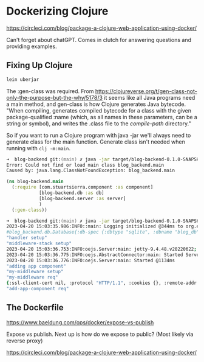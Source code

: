 # Dockerizing Clojure

https://circleci.com/blog/package-a-clojure-web-application-using-docker/

Can't forget about chatGPT. Comes in clutch for answering questions and providing examples.

## Fixing Up Clojure

```clj
lein uberjar
```

The :gen-class was required. From https://clojureverse.org/t/gen-class-not-only-the-purpose-but-the-why/5178/3 it seems like all Java programs need a main method, and gen-class is how Clojure generates Java bytecode. "When compiling, generates compiled bytecode for a class with the given package-qualified :name (which, as all names in these parameters, can be a string or symbol), and writes the .class file to the *compile-path* directory."

So if you want to run a Clojure program with java -jar we'll always need to generate class for the main function. Generate class isn't needed when running with `clj -m:main`.

```zsh
➜  blog-backend git:(main) ✗ java -jar target/blog-backend-0.1.0-SNAPSHOT-standalone.jar
Error: Could not find or load main class blog_backend.main
Caused by: java.lang.ClassNotFoundException: blog_backend.main
```

```clj
(ns blog-backend.main
  (:require [com.stuartsierra.component :as component]
            [blog-backend.db :as db]
            [blog-backend.server :as server]
            )
  (:gen-class))
```

```zsh
➜  blog-backend git:(main) ✗ java -jar target/blog-backend-0.1.0-SNAPSHOT-standalone.jar
2023-04-20 15:03:35.986:INFO::main: Logging initialized @344ms to org.eclipse.jetty.util.log.StdErrLog
#blog_backend.db.Database{:db-spec {:dbtype "sqlite", :dbname "blog_db"}, :datasource #object[next.jdbc.connection$url_PLUS_etc$reify__1820 0x46188a89 "jdbc:sqlite:blog_db"]}
"handler setup"
"middleware-stack setup"
2023-04-20 15:03:36.753:INFO:oejs.Server:main: jetty-9.4.48.v20220622; built: 2022-06-21T20:42:25.880Z; git: 6b67c5719d1f4371b33655ff2d047d24e171e49a; jvm 17.0.6+0
2023-04-20 15:03:36.775:INFO:oejs.AbstractConnector:main: Started ServerConnector@55746340{HTTP/1.1, (http/1.1)}{0.0.0.0:8888}
2023-04-20 15:03:36.776:INFO:oejs.Server:main: Started @1134ms
"adding app component"
"my-middleware setup"
"my-middleware req"
{:ssl-client-cert nil, :protocol "HTTP/1.1", :cookies {}, :remote-addr "127.0.0.1", :params {}, :flash nil, :route-params {}, :headers {"accept" "*/*", "user-agent" "curl/7.86.0", "host" "localhost:8888"}, :server-port 8888, :content-length nil, :form-params {}, :compojure/route [:get "/post/recent"], :session/key nil, :query-params {}, :content-type nil, :character-encoding nil, :uri "/post/recent", :server-name "localhost", :query-string nil, :body #object[org.eclipse.jetty.server.HttpInputOverHTTP 0x63b54b9c "HttpInputOverHTTP@63b54b9c[c=0,q=0,[0]=null,s=STREAM]"], :multipart-params {}, :scheme :http, :request-method :get, :session {}}
"add-app-component req"
```

## The Dockerfile

https://www.baeldung.com/ops/docker/expose-vs-publish

Expose vs publish. Next up is how do we expose to public? (Most likely via reverse proxy)

https://circleci.com/blog/package-a-clojure-web-application-using-docker/
